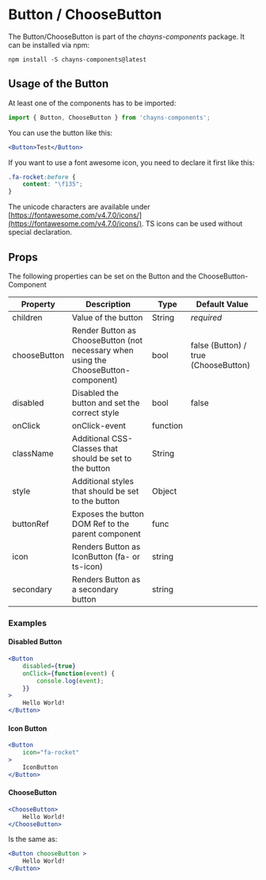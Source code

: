 # Button / ChooseButton

The Button/ChooseButton is part of the *chayns-components* package. It can be installed via npm:

    npm install -S chayns-components@latest


## Usage of the Button
At least one of the components has to be imported:

```jsx
import { Button, ChooseButton } from 'chayns-components';
```


You can use the button like this:
```jsx
<Button>Test</Button>
```

If you want to use a font awesome icon, you need to declare it first like this:
```css
.fa-rocket:before {
    content: "\f135";
}
```
The unicode characters are available under [https://fontawesome.com/v4.7.0/icons/](https://fontawesome.com/v4.7.0/icons/). TS icons can be used without special declaration.

## Props
The following properties can be set on the Button and the ChooseButton-Component

| Property   | Description                                                                                        | Type    | Default Value |
|------------|-----------------------------------------------------------------------------------------------------|--------|--------------|
| children | Value of the button                                                           | String | *required* |
| chooseButton | Render Button as ChooseButton (not necessary when using the ChooseButton-component)                                                          | bool | false (Button) / true (ChooseButton)             |
| disabled | Disabled the button and set the correct style                                                        | bool | false |
| onClick | onClick-event                                                       | function |  |
| className | Additional CSS-Classes that should be set to the button                                                        | String | |
| style | Additional styles that should be set to the button                                                           | Object | |
| buttonRef | Exposes the button DOM Ref to the parent component | func |  |
| icon | Renders Button as IconButton (fa- or ts-icon) | string |  |
| secondary | Renders Button as a secondary button | string |  |


### Examples
#### Disabled Button
```jsx
<Button
    disabled={true}
    onClick={function(event) {
        console.log(event);
    }}
>
	Hello World!
</Button>
```
#### Icon Button
```jsx
<Button
    icon="fa-rocket"
>
    IconButton
</Button>
```
#### ChooseButton
```jsx
<ChooseButton>
    Hello World!
</ChooseButton>
```
Is the same as:
```jsx
<Button chooseButton >
    Hello World!
</Button>
```
